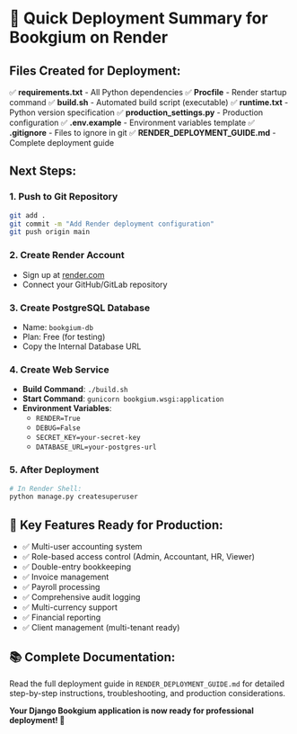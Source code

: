 # 🚀 Quick Deployment Summary for Bookgium on Render

## Files Created for Deployment:

✅ **requirements.txt** - All Python dependencies
✅ **Procfile** - Render startup command
✅ **build.sh** - Automated build script (executable)
✅ **runtime.txt** - Python version specification
✅ **production_settings.py** - Production configuration
✅ **.env.example** - Environment variables template
✅ **.gitignore** - Files to ignore in git
✅ **RENDER_DEPLOYMENT_GUIDE.md** - Complete deployment guide

## Next Steps:

### 1. Push to Git Repository
```bash
git add .
git commit -m "Add Render deployment configuration"
git push origin main
```

### 2. Create Render Account
- Sign up at [render.com](https://render.com)
- Connect your GitHub/GitLab repository

### 3. Create PostgreSQL Database
- Name: `bookgium-db`
- Plan: Free (for testing)
- Copy the Internal Database URL

### 4. Create Web Service
- **Build Command**: `./build.sh`
- **Start Command**: `gunicorn bookgium.wsgi:application`
- **Environment Variables**:
  - `RENDER=True`
  - `DEBUG=False` 
  - `SECRET_KEY=your-secret-key`
  - `DATABASE_URL=your-postgres-url`

### 5. After Deployment
```bash
# In Render Shell:
python manage.py createsuperuser
```

## 🔧 Key Features Ready for Production:

- ✅ Multi-user accounting system
- ✅ Role-based access control (Admin, Accountant, HR, Viewer)
- ✅ Double-entry bookkeeping
- ✅ Invoice management
- ✅ Payroll processing
- ✅ Comprehensive audit logging
- ✅ Multi-currency support
- ✅ Financial reporting
- ✅ Client management (multi-tenant ready)

## 📚 Complete Documentation:

Read the full deployment guide in `RENDER_DEPLOYMENT_GUIDE.md` for detailed step-by-step instructions, troubleshooting, and production considerations.

**Your Django Bookgium application is now ready for professional deployment! 🎉**
